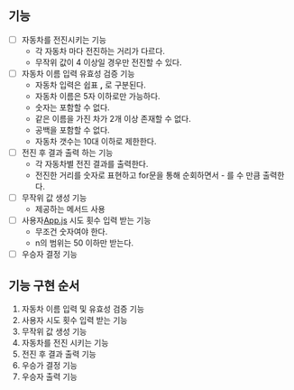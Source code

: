 ## 기능
-[ ] 자동차를 전진시키는 기능
  - 각 자동차 마다 전진하는 거리가 다르다.
  - 무작위 값이 4 이상일 경우만 전진할 수 있다.
- [ ] 자동차 이름 입력 유효성 검증 기능
  - 자동차 입력은 쉽표 **,** 로 구분된다.
  - 자동차 이름은 5자 이하로만 가능하다.
  - 숫자는 포함할 수 없다.
  - 같은 이름을 가진 차가 2개 이상 존재할 수 없다.
  - 공백을 포함할 수 없다.
  - 자동차 갯수는 10대 이하로 제한한다.
- [ ] 전진 후 결과 출력 하는 기능
  - 각 자동차별 전진 결과를 출력한다.
  - 전진한 거리를 숫자로 표현하고 for문을 통해 순회하면서 - 를 수 만큼 출력한다.
- [ ] 무작위 값 생성 기능
  - 제공하는 메서드 사용
- [ ] 사용자[App.js](..%2Fsrc%2FApp.js) 시도 횟수 입력 받는 기능
  - 무조건 숫자여야 한다.
  - n의 범위는 50 이하만 받는다.
- [ ] 우승자 결정 기능

## 기능 구현 순서
1. 자동차 이름 입력 및 유효성 검증 기능
2. 사용자 시도 횟수 입력 받는 기능
3. 무작위 값 생성 기능
4. 자동차를 전진 시키는 기능
5. 전진 후 결과 출력 기능
6. 우승가 결정 기능
7. 우승자 출력 기능
